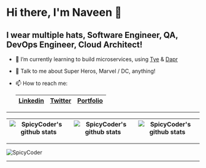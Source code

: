 # Hi there, I'm Naveen 👋

## I wear multiple hats, Software Engineer, QA, DevOps Engineer, Cloud Architect!

- 🌱 I’m currently learning to build microservices, using [Tye](https://github.com/dotnet/tye) & [Dapr](https://dapr.io/)
- 💬 Talk to me about Super Heros, Marvel / DC, anything!
- 📫 How to reach me:

    | [Linkedin](https://www.linkedin.com/in/spk2naveen/) | [Twitter](https://twitter.com/spk2naveen) | [Portfolio]([https://naveen-kumar.netlify.app](https://naveenkumar.vercel.app)) |
    | -- | -- | -- |

---

| ![SpicyCoder's github stats](https://github-readme-stats.vercel.app/api/top-langs/?username=spicycoder&layout=compact&theme=radical) | ![SpicyCoder's github stats](https://github-readme-stats.vercel.app/api?username=spicycoder&show_icons=true&theme=dracula) | ![SpicyCoder's github stats](https://github-readme-stats.vercel.app/api/top-langs/?username=spicycoder&repo=github-readme-stats&theme=radical) |
| -- | -- | -- |

---

![SpicyCoder](https://i.imgur.com/VssOcYs.jpg)

---
